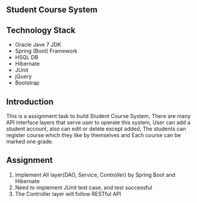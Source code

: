 Student Course System
-------------------

## Technology Stack
* Oracle Jave 7 JDK
* Spring (Boot) Framework
* HSQL DB
* Hibernate
* JUnit
* jQuery
* Bootstrap


## Introduction
This is a assignment task to build Student Course System, There are many API interface layers that serve user to operate this system, User can add a student account, also can edit or delete except added, The students can register course which they like by themselves and Each course can be marked one grade.


## Assignment
1. Implement All layer(DAO, Service, Controller) by Spring Boot and Hibernate
2. Need to implement JUnit test case, and test successful
3. The Controller layer will follow RESTful API